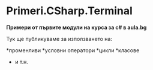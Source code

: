# Primeri.CSharp.Terminal
**Примери от първите модули на курса за c# в aula.bg**

Тук ще публикуваме за използването на:

*променливи
*условни оператори
*цикли
*класове
* и т.н.
